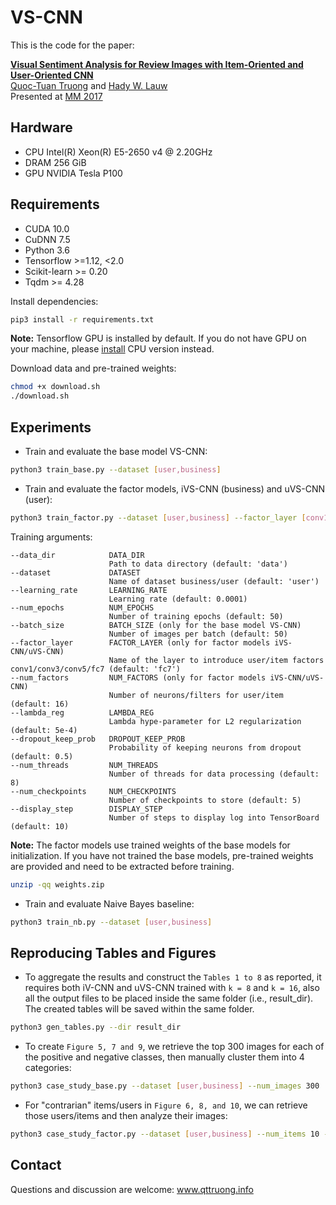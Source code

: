 # VS-CNN

This is the code for the paper:

**[Visual Sentiment Analysis for Review Images with Item-Oriented and User-Oriented CNN](https://www.researchgate.net/publication/320541140_Visual_Sentiment_Analysis_for_Review_Images_with_Item-Oriented_and_User-Oriented_CNN)**
<br>
[Quoc-Tuan Truong](http://www.qttruong.info/) and [Hady W. Lauw](http://www.hadylauw.com/)
<br>
Presented at [MM 2017](http://www.acmmm.org/2017/)

## Hardware

- CPU Intel(R) Xeon(R) E5-2650 v4 @ 2.20GHz
- DRAM 256 GiB
- GPU NVIDIA Tesla P100

## Requirements

- CUDA 10.0
- CuDNN 7.5
- Python 3.6
- Tensorflow >=1.12, <2.0
- Scikit-learn >= 0.20
- Tqdm >= 4.28

Install dependencies:

```bash
pip3 install -r requirements.txt
```
**Note:**
Tensorflow GPU is installed by default. If you do not have GPU on your machine, please [install](https://www.tensorflow.org/install) CPU version instead.

Download data and pre-trained weights:

```bash
chmod +x download.sh
./download.sh
```

## Experiments

- Train and evaluate the base model VS-CNN:

```bash
python3 train_base.py --dataset [user,business]
```

- Train and evaluate the factor models, iVS-CNN (business) and uVS-CNN (user):

```bash
python3 train_factor.py --dataset [user,business] --factor_layer [conv1,conv3,conv5,fc7] --num_factors 16
```
Training arguments:
```
--data_dir            DATA_DIR
                      Path to data directory (default: 'data')
--dataset             DATASET
                      Name of dataset business/user (default: 'user')
--learning_rate       LEARNING_RATE
                      Learning rate (default: 0.0001)
--num_epochs          NUM_EPOCHS
                      Number of training epochs (default: 50)
--batch_size          BATCH_SIZE (only for the base model VS-CNN)
                      Number of images per batch (default: 50)
--factor_layer        FACTOR_LAYER (only for factor models iVS-CNN/uVS-CNN)
                      Name of the layer to introduce user/item factors conv1/conv3/conv5/fc7 (default: 'fc7')
--num_factors         NUM_FACTORS (only for factor models iVS-CNN/uVS-CNN)
                      Number of neurons/filters for user/item (default: 16)
--lambda_reg          LAMBDA_REG
                      Lambda hype-parameter for L2 regularization (default: 5e-4)
--dropout_keep_prob   DROPOUT_KEEP_PROB
                      Probability of keeping neurons from dropout (default: 0.5)
--num_threads         NUM_THREADS
                      Number of threads for data processing (default: 8)
--num_checkpoints     NUM_CHECKPOINTS
                      Number of checkpoints to store (default: 5)
--display_step        DISPLAY_STEP
                      Number of steps to display log into TensorBoard (default: 10)
```

**Note:**
The factor models use trained weights of the base models for initialization. If you have not trained the base models, pre-trained weights are provided and need to be extracted before training.

```bash
unzip -qq weights.zip
```

- Train and evaluate Naive Bayes baseline:

```bash
python3 train_nb.py --dataset [user,business]
```

## Reproducing Tables and Figures

- To aggregate the results and construct the `Tables 1 to 8` as reported, it requires both iV-CNN and uVS-CNN trained with `k = 8` and `k = 16`, also all the output files to be placed inside the same folder (i.e., result_dir). 
The created tables will be saved within the same folder.
```bash
python3 gen_tables.py --dir result_dir
```

- To create `Figure 5, 7 and 9`, we retrieve the top 300 images for each of the positive and negative classes, then manually cluster them into 4 categories:
```bash
python3 case_study_base.py --dataset [user,business] --num_images 300
```

- For "contrarian" items/users in `Figure 6, 8, and 10`, we can retrieve those users/items and then analyze their images:
```bash
python3 case_study_factor.py --dataset [user,business] --num_items 10 --input_dir selected_images --output_dir retrieved_items
```

## Contact

Questions and discussion are welcome: www.qttruong.info
